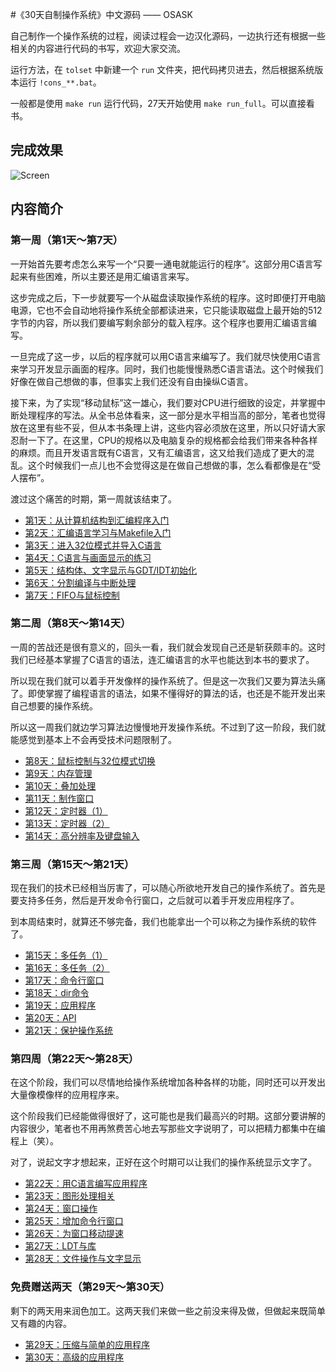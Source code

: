 #《30天自制操作系统》中文源码 —— OSASK

自己制作一个操作系统的过程，阅读过程会一边汉化源码，一边执行还有根据一些相关的内容进行代码的书写，欢迎大家交流。

运行方法，在 `tolset` 中新建一个 `run` 文件夹，把代码拷贝进去，然后根据系统版本运行 `!cons_**.bat`。

一般都是使用 `make run` 运行代码，27天开始使用 `make run_full`。可以直接看书。

## 完成效果

![Screen](Screen.png)

## 内容简介

### 第一周（第1天～第7天）

一开始首先要考虑怎么来写一个“只要一通电就能运行的程序”。这部分用C语言写起来有些困难，所以主要还是用汇编语言来写。

这步完成之后，下一步就要写一个从磁盘读取操作系统的程序。这时即便打开电脑电源，它也不会自动地将操作系统全部都读进来，它只能读取磁盘上最开始的512字节的内容，所以我们要编写剩余部分的载入程序。这个程序也要用汇编语言编写。

一旦完成了这一步，以后的程序就可以用C语言来编写了。我们就尽快使用C语言来学习开发显示画面的程序。同时，我们也能慢慢熟悉C语言语法。这个时候我们好像在做自己想做的事，但事实上我们还没有自由操纵C语言。

接下来，为了实现“移动鼠标”这一雄心，我们要对CPU进行细致的设定，并掌握中断处理程序的写法。从全书总体看来，这一部分是水平相当高的部分，笔者也觉得放在这里有些不妥，但从本书条理上讲，这些内容必须放在这里，所以只好请大家忍耐一下了。在这里，CPU的规格以及电脑复杂的规格都会给我们带来各种各样的麻烦。而且开发语言既有C语言，又有汇编语言，这又给我们造成了更大的混乱。这个时候我们一点儿也不会觉得这是在做自己想做的事，怎么看都像是在“受人摆布”。

渡过这个痛苦的时期，第一周就该结束了。

- [第1天：从计算机结构到汇编程序入门](https://github.com/yourtion/30dayMakeOS/releases/tag/Day01)
- [第2天：汇编语言学习与Makefile入门](https://github.com/yourtion/30dayMakeOS/releases/tag/Day02)
- [第3天：进入32位模式并导入C语言](https://github.com/yourtion/30dayMakeOS/releases/tag/Day03)
- [第4天：C语言与画面显示的练习](https://github.com/yourtion/30dayMakeOS/releases/tag/Day04)
- [第5天：结构体、文字显示与GDT/IDT初始化](https://github.com/yourtion/30dayMakeOS/releases/tag/Day05)
- [第6天：分割编译与中断处理](https://github.com/yourtion/30dayMakeOS/releases/tag/Day06)
- [第7天：FIFO与鼠标控制](https://github.com/yourtion/30dayMakeOS/releases/tag/Day07)

### 第二周（第8天～第14天）

一周的苦战还是很有意义的，回头一看，我们就会发现自己还是斩获颇丰的。这时我们已经基本掌握了C语言的语法，连汇编语言的水平也能达到本书的要求了。

所以现在我们就可以着手开发像样的操作系统了。但是这一次我们又要为算法头痛了。即使掌握了编程语言的语法，如果不懂得好的算法的话，也还是不能开发出来自己想要的操作系统。

所以这一周我们就边学习算法边慢慢地开发操作系统。不过到了这一阶段，我们就能感觉到基本上不会再受技术问题限制了。

- [第8天：鼠标控制与32位模式切换](https://github.com/yourtion/30dayMakeOS/releases/tag/Day08)
- [第9天：内存管理](https://github.com/yourtion/30dayMakeOS/releases/tag/Day09)
- [第10天：叠加处理](https://github.com/yourtion/30dayMakeOS/releases/tag/Day10)
- [第11天：制作窗口](https://github.com/yourtion/30dayMakeOS/releases/tag/Day11)
- [第12天：定时器（1）](https://github.com/yourtion/30dayMakeOS/releases/tag/Day12)
- [第13天：定时器（2）](https://github.com/yourtion/30dayMakeOS/releases/tag/Day13)
- [第14天：高分辨率及键盘输入](https://github.com/yourtion/30dayMakeOS/releases/tag/Day14)

### 第三周（第15天～第21天）

现在我们的技术已经相当厉害了，可以随心所欲地开发自己的操作系统了。首先是要支持多任务，然后是开发命令行窗口，之后就可以着手开发应用程序了。

到本周结束时，就算还不够完备，我们也能拿出一个可以称之为操作系统的软件了。

- [第15天：多任务（1）](https://github.com/yourtion/30dayMakeOS/releases/tag/Day15)
- [第16天：多任务（2）](https://github.com/yourtion/30dayMakeOS/releases/tag/Day16)
- [第17天：命令行窗口](https://github.com/yourtion/30dayMakeOS/releases/tag/Day17)
- [第18天：dir命令](https://github.com/yourtion/30dayMakeOS/releases/tag/Day18)
- [第19天：应用程序](https://github.com/yourtion/30dayMakeOS/releases/tag/Day19)
- [第20天：API](https://github.com/yourtion/30dayMakeOS/releases/tag/Day20)
- [第21天：保护操作系统](https://github.com/yourtion/30dayMakeOS/releases/tag/Day21)

### 第四周（第22天～第28天）

在这个阶段，我们可以尽情地给操作系统增加各种各样的功能，同时还可以开发出大量像模像样的应用程序来。

这个阶段我们已经能做得很好了，这可能也是我们最高兴的时期。这部分要讲解的内容很少，笔者也不用再煞费苦心地去写那些文字说明了，可以把精力都集中在编程上（笑）。

对了，说起文字才想起来，正好在这个时期可以让我们的操作系统显示文字了。

- [第22天：用C语言编写应用程序](https://github.com/yourtion/30dayMakeOS/releases/tag/Day22)
- [第23天：图形处理相关](https://github.com/yourtion/30dayMakeOS/releases/tag/Day23)
- [第24天：窗口操作](https://github.com/yourtion/30dayMakeOS/releases/tag/Day24)
- [第25天：增加命令行窗口](https://github.com/yourtion/30dayMakeOS/releases/tag/Day25)
- [第26天：为窗口移动提速](https://github.com/yourtion/30dayMakeOS/releases/tag/Day26)
- [第27天：LDT与库](https://github.com/yourtion/30dayMakeOS/releases/tag/Day27)
- [第28天：文件操作与文字显示](https://github.com/yourtion/30dayMakeOS/releases/tag/Day28)


### 免费赠送两天（第29天～第30天）

剩下的两天用来润色加工。这两天我们来做一些之前没来得及做，但做起来既简单又有趣的内容。

- [第29天：压缩与简单的应用程序](https://github.com/yourtion/30dayMakeOS/releases/tag/Day29)
- [第30天：高级的应用程序](https://github.com/yourtion/30dayMakeOS/releases/tag/Day30)